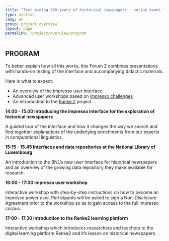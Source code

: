 ```yaml
---
title: "Text mining 200 years of historical newspapers - online event."
type: section
lang: en
group: project.overview
layout: page
permalink: /project/overview/program
---
```


## PROGRAM

To better explain how all this works, this Forum Z combines presentations with hands-on testing of the interface and accompanying didactic materials.

Here is what to expect:

+ An overview of the impresso user [interface](https://impresso-project.ch/app/)
+ Advanced user workshops based on [impresso challenges](https://impresso-project.ch/assets/impresso-challenges-1.2.3.pdf)
+ An introduction to the [Ranke.2](https://ranke2.uni.lu/u/exploring-historical-newspapers/) project

**14.00 - 15.00 Introducing the impresso interface for the exploration of historical newspapers**

A guided tour of the interface and how it changes the way we search and find together explanations of the underlying enrichments from our experts in computational linguistics.

**15:15 - 15.45 Interfaces and data repositories at the National Library of Luxembourg**

An introduction to the BNL’s new user interface for historical newspapers and an overview of the growing data repository they make available for research.

**16:00 - 17:00 impresso user workshop**

Interactive workshop with step-by-step instructions on how to become an impresso power user. Participants will be asked to sign a Non-Disclosure-Agreement prior to the workshop so as to gain access to the full impresso corpus.


**17:00 - 17.30 Introduction to the Ranke2 learning platform**

Interactive workshop which introduces researchers and teachers to the digital learning platform Ranke2 and it’s lesson on historical newspapers.
